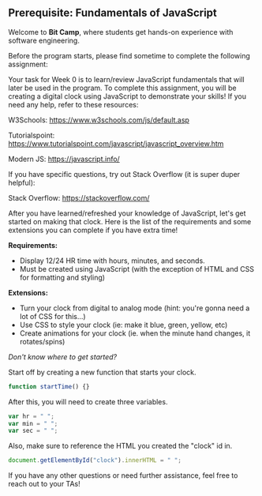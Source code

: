 ## Prerequisite: Fundamentals of JavaScript

Welcome to **Bit Camp**, where students get hands-on experience with software engineering.

Before the program starts, please find sometime to complete the following assignment:

Your task for Week 0 is to learn/review JavaScript fundamentals that will later be used in the program. To complete this assignment, you will be creating a digital clock using JavaScript to demonstrate your skills! If you need any help, refer to these resources:

W3Schools: https://www.w3schools.com/js/default.asp

Tutorialspoint: https://www.tutorialspoint.com/javascript/javascript_overview.htm

Modern JS: https://javascript.info/

If you have specific questions, try out Stack Overflow (it is super duper helpful):

Stack Overflow: https://stackoverflow.com/

After you have learned/refreshed your knowledge of JavaScript, let's get started on making that clock. Here is the list of the requirements and some extensions you can complete if you have extra time!

**Requirements:**

- Display 12/24 HR time with hours, minutes, and seconds.
- Must be created using JavaScript (with the exception of HTML and CSS for formatting and styling)

**Extensions:**

- Turn your clock from digital to analog mode (hint: you're gonna need a lot of CSS for this...)
- Use CSS to style your clock (ie: make it blue, green, yellow, etc)
- Create animations for your clock (ie. when the minute hand changes, it rotates/spins)

*Don't know where to get started?*

Start off by creating a new function that starts your clock.

```js
function startTime() {}
```

After this, you will need to create three variables.

```javascript
var hr = " ";
var min = " ";
var sec = " ";
```

Also, make sure to reference the HTML you created the "clock" id in.

```javascript
document.getElementById("clock").innerHTML = " ";
```

If you have any other questions or need further assistance, feel free to reach out to your TAs!
